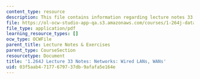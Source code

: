 ```yaml
---
content_type: resource
description: This file contains information regarding lecture notes 33.
file: https://ol-ocw-studio-app-qa.s3.amazonaws.com/courses/1-264j-database-internet-and-systems-integration-technologies-fall-2013/03f5aab47177679737db9afafa5e164e_MIT1_264JF13_lect_33.pdf
file_type: application/pdf
learning_resource_types: []
ocw_type: OCWFile
parent_title: Lecture Notes & Exercises
parent_type: CourseSection
resourcetype: Document
title: '1.264J Lecture 33 Notes: Networks: Wired LANs, WANs'
uid: 03f5aab4-7177-6797-37db-9afafa5e164e
---
```


